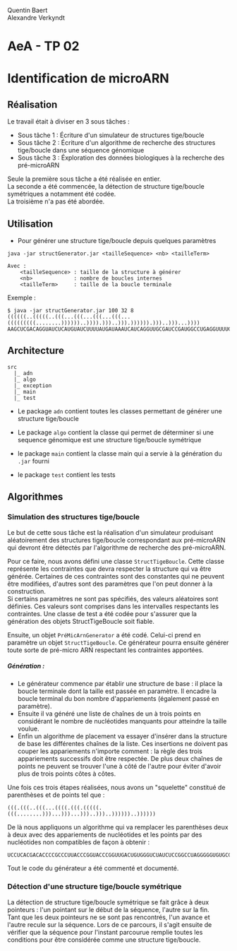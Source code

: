 Quentin Baert  
Alexandre Verkyndt  

# AeA - TP 02  
# Identification de microARN  

Réalisation
-----------

Le travail était à diviser en 3 sous tâches :

* Sous tâche 1 : Écriture d'un simulateur de structures tige/boucle
* Sous tâche 2 : Écriture d'un algorithme de recherche des structures tige/boucle dans une séquence génomique
* Sous tâche 3 : Éxploration des données biologiques à la recherche des pré-microARN

Seule la première sous tâche a été réalisée en entier.  
La seconde a été commencée, la détection de structure tige/boucle symétriques a notamment été codée.  
La troisième n'a pas été abordée.

Utilisation
-----------

* Pour générer une structure tige/boucle depuis quelques paramètres

```
java -jar structGenerator.jar <tailleSequence> <nb> <tailleTerm>

Avec :
	<tailleSequence> : taille de la structure à générer
	<nb>             : nombre de boucles internes
	<tailleTerm>     : taille de la boucle terminale
```

Exemple :

```
$ java -jar structGenerator.jar 100 32 8
((((((..(((((..(((...(((...(((...(((...(((((((((........))))))..)))).)))..))).)))))).)))..)))...))))
AAGCUCGACAGGUAUCUCAUGUAUCUUUUAUGAUAAAUCAUCAGGUUGCGAUCCGAUGGCCUGAGGUUUUGUCCGGGAUAGAGAACCUGCGGAGACGUUU
```

Architecture
------------

```
src
  |_ adn
  |_ algo
  |_ exception
  |_ main
  |_ test
```

* Le package `adn` contient toutes les classes permettant de générer une structure tige/boucle

* Le package `algo` contient la classe qui permet de déterminer si une sequence génomique est une structure tige/boucle symétrique

* le package `main` contient la classe main qui a servie à la génération du `.jar` fourni

* le package `test` contient les tests


Algorithmes
-----------

### Simulation des structures tige/boucle

Le but de cette sous tâche est la réalisation d'un simulateur produisant aléatoirement des structures tige/boucle correspondant aux pré-microARN qui devront être détectés par l'algorithme de recherche des pré-microARN.

Pour ce faire, nous avons défini une classe `StructTigeBoucle`. Cette classe représente les contraintes que devra respecter la structure qui va être générée. Certaines de ces contraintes sont des constantes qui ne peuvent être modifiées, d'autres sont des paramètres que l'on peut donner à la construction.  
Si certains paramètres ne sont pas spécifiés, des valeurs aléatoires sont définies. Ces valeurs sont comprises dans les intervalles respectants les contraintes. Une classe de test a été codée pour s'assurer que la génération des objets StructTigeBoucle soit fiable.

Ensuite, un objet `PréMicArnGenerator` a été codé. Celui-ci prend en paramètre un objet `StructTigeBoucle`. Ce générateur pourra ensuite générer toute sorte de pré-micro ARN respectant les contraintes apportées.

##### Génération :

* Le générateur commence par établir une structure de base : il place la boucle terminale dont la taille est passée en paramètre. Il encadre la boucle terminal du bon nombre d'appariements (également passé en paramètre).
* Ensuite il va généré une liste de chaînes de un à trois points en considérant le nombre de nucléotides manquants pour atteindre la taille voulue.
* Enfin un algorithme de placement va essayer d'insérer dans la structure de base les différentes chaînes de la liste. Ces insertions ne doivent pas couper les appariements n'importe comment : la règle des trois appariements successifs doit être respectée. De plus deux chaînes de points ne peuvent se trouver l'une à côté de l'autre pour éviter d'avoir plus de trois points côtes à côtes.

Une fois ces trois étapes réalisées, nous avons un "squelette" constitué de parenthèses et de points tel que :

```
(((.(((..(((...((((.(((.(((((.(((........)))...)))...)))..)))..))))))..))))))
```

De là nous appliquons un algorithme qui va remplacer les parenthèses deux à deux avec des appariements de nucléotides et les points par des nucléotides non compatibles de façon à obtenir :

```
UCCUCACGACACCCCGCCCUUACCCGGUACCCGGUUGACUGUGGGUCUAUCUCCGGCCUAGGGGGUGUGCGGUGGGG
```

Tout le code du générateur a été commenté et documenté.

### Détection d'une structure tige/boucle symétrique

La détection de structure tige/boucle symétrique se fait grâce à deux pointeurs : l'un pointant sur le début de la séquence, l'autre sur la fin.  
Tant que les deux pointeurs ne se sont pas rencontrés, l'un avance et l'autre recule sur la séquence. Lors de ce parcours, il s'agit ensuite de vérifier que la séquence pour l'instant parcourue remplie toutes les conditions pour être considérée comme une structure tige/boucle.
